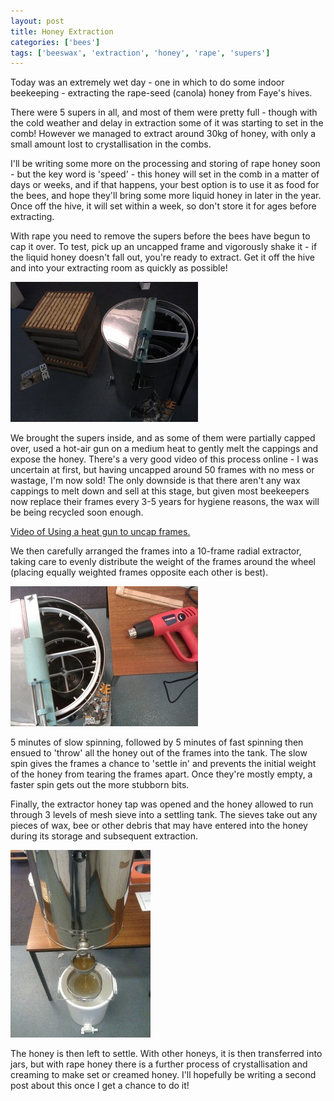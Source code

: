 ```yaml
---
layout: post
title: Honey Extraction
categories: ['bees']
tags: ['beeswax', 'extraction', 'honey', 'rape', 'supers']
---
```


Today was an extremely wet day - one in which to do some indoor beekeeping - extracting the rape-seed (canola) honey from Faye's hives.  
  
There were 5 supers in all, and most of them were pretty full - though with the cold weather and delay in extraction some of it was starting to set in the comb! However we managed to extract around 30kg of honey, with only a small amount lost to crystallisation in the combs.  
  
I'll be writing some more on the processing and storing of rape honey soon - but the key word is 'speed' - this honey will set in the comb in a matter of days or weeks, and if that happens, your best option is to use it as food for the bees, and hope they'll bring some more liquid honey in later in the year. Once off the hive, it will set within a week, so don't store it for ages before extracting.  
  
With rape you need to remove the supers before the bees have begun to cap it over. To test, pick up an uncapped frame and vigorously shake it - if the liquid honey doesn't fall out, you're ready to extract. Get it off the hive and into your extracting room as quickly as possible!  
  
[![](/assets/media/images/2012/06/IMG_20120616_150751-300x224.jpg)](/images/2012/06/IMG_20120616_150751.jpg)  
  
We brought the supers inside, and as some of them were partially capped over, used a hot-air gun on a medium heat to gently melt the cappings and expose the honey. There's a very good video of this process online - I was uncertain at first, but having uncapped around 50 frames with no mess or wastage, I'm now sold! The only downside is that there aren't any wax cappings to melt down and sell at this stage, but given most beekeepers now replace their frames every 3-5 years for hygiene reasons, the wax will be being recycled soon enough.  
  
[Video of Using a heat gun to uncap frames.](http://www.youtube.com/watch?v=Eym8rxYeLTc)  
  
We then carefully arranged the frames into a 10-frame radial extractor, taking care to evenly distribute the weight of the frames around the wheel (placing equally weighted frames opposite each other is best).  
  
[![](/assets/media/images/2012/06/IMG_20120616_150740-300x224.jpg)](/images/2012/06/IMG_20120616_150740.jpg)  
  
5 minutes of slow spinning, followed by 5 minutes of fast spinning then ensued to 'throw' all the honey out of the frames into the tank. The slow spin gives the frames a chance to 'settle in' and prevents the initial weight of the honey from tearing the frames apart. Once they're mostly empty, a faster spin gets out the more stubborn bits.  
  
Finally, the extractor honey tap was opened and the honey allowed to run through 3 levels of mesh sieve into a settling tank. The sieves take out any pieces of wax, bee or other debris that may have entered into the honey during its storage and subsequent extraction.  
  
[![](/assets/media/images/2012/06/IMG_20120616_155612-224x300.jpg)](/images/2012/06/IMG_20120616_155612.jpg)  
  
The honey is then left to settle. With other honeys, it is then transferred into jars, but with rape honey there is a further process of crystallisation and creaming to make set or creamed honey. I'll hopefully be writing a second post about this once I get a chance to do it!  
  
  


